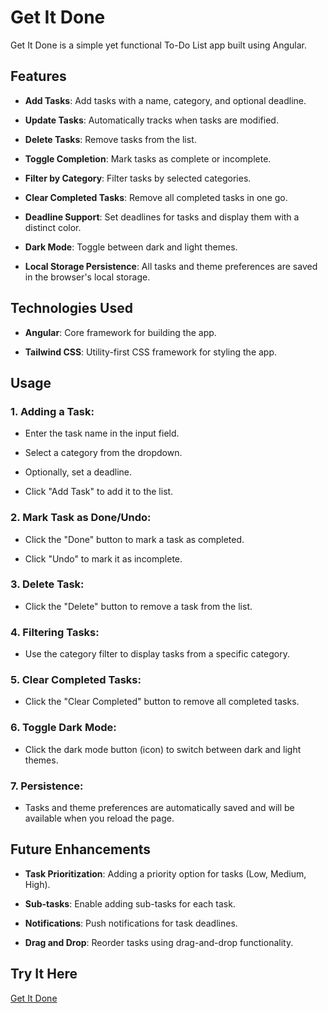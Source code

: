 # Get It Done
Get It Done is a simple yet functional To-Do List app built using Angular.

## Features
- **Add Tasks**: Add tasks with a name, category, and optional deadline.

- **Update Tasks**: Automatically tracks when tasks are modified.

- **Delete Tasks**: Remove tasks from the list.

- **Toggle Completion**: Mark tasks as complete or incomplete.

- **Filter by Category**: Filter tasks by selected categories.

- **Clear Completed Tasks**: Remove all completed tasks in one go.

- **Deadline Support**: Set deadlines for tasks and display them with a distinct color.

- **Dark Mode**: Toggle between dark and light themes.

- **Local Storage Persistence**: All tasks and theme preferences are saved in the browser's local storage.

## Technologies Used
- **Angular**: Core framework for building the app.

- **Tailwind CSS**: Utility-first CSS framework for styling the app.



## Usage
### 1. Adding a Task:

- Enter the task name in the input field.

- Select a category from the dropdown.

- Optionally, set a deadline.

- Click "Add Task" to add it to the list.

### 2. Mark Task as Done/Undo:

- Click the "Done" button to mark a task as completed.

- Click "Undo" to mark it as incomplete.

### 3. Delete Task:

- Click the "Delete" button to remove a task from the list.

### 4. Filtering Tasks:

- Use the category filter to display tasks from a specific category.

### 5. Clear Completed Tasks:

- Click the "Clear Completed" button to remove all completed tasks.

### 6. Toggle Dark Mode:

- Click the dark mode button (icon) to switch between dark and light themes.

### 7. Persistence:

- Tasks and theme preferences are automatically saved and will be available when you reload the page.


## Future Enhancements
- **Task Prioritization**: Adding a priority option for tasks (Low, Medium, High).

- **Sub-tasks**: Enable adding sub-tasks for each task.

- **Notifications**: Push notifications for task deadlines.

- **Drag and Drop**: Reorder tasks using drag-and-drop functionality.

## Try It Here

[Get It Done](http://getitdonetodo.netlify.app/)